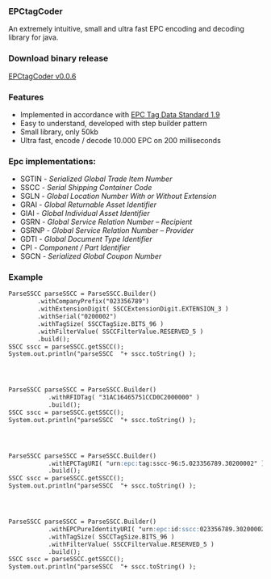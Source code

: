 

### EPCtagCoder

An extremely intuitive, small and ultra fast EPC encoding and decoding library for java. 

### Download binary release
[EPCtagCoder v0.0.6](https://github.com/jlcout/epctagcoder/releases)

### Features

- Implemented in accordance with [EPC Tag Data Standard 1.9](http://www.gs1.org/epc/tag-data-standard)
- Easy to understand, developed with step builder pattern
- Small library, only 50kb
- Ultra fast, encode / decode 10.000 EPC on 200 milliseconds


### Epc implementations:

- SGTIN - _Serialized Global Trade Item Number_
- SSCC  - _Serial Shipping Container Code_
- SGLN  - _Global Location Number With or Without Extension_
- GRAI  - _Global Returnable Asset Identifier_
- GIAI  - _Global Individual Asset Identifier_
- GSRN  - _Global Service Relation Number – Recipient_
- GSRNP - _Global Service Relation Number – Provider_
- GDTI  - _Global Document Type Identifier_
- CPI   - _Component / Part Identifier_
- SGCN  - _Serialized Global Coupon Number_


### Example

```markdown
ParseSSCC parseSSCC = ParseSSCC.Builder()
		.withCompanyPrefix("023356789")
		.withExtensionDigit( SSCCExtensionDigit.EXTENSION_3 )
		.withSerial("0200002")
		.withTagSize( SSCCTagSize.BITS_96 )
		.withFilterValue( SSCCFilterValue.RESERVED_5 )
		.build();
SSCC sscc = parseSSCC.getSSCC();
System.out.println("parseSSCC  "+ sscc.toString() );




ParseSSCC parseSSCC = ParseSSCC.Builder()
		   .withRFIDTag( "31AC16465751CCD0C2000000" )
		   .build();
SSCC sscc = parseSSCC.getSSCC();
System.out.println("parseSSCC  "+ sscc.toString() );




ParseSSCC parseSSCC = ParseSSCC.Builder()
		   .withEPCTagURI( "urn:epc:tag:sscc-96:5.023356789.30200002" )
		   .build();
SSCC sscc = parseSSCC.getSSCC();
System.out.println("parseSSCC  "+ sscc.toString() );




ParseSSCC parseSSCC = ParseSSCC.Builder()
		   .withEPCPureIdentityURI( "urn:epc:id:sscc:023356789.30200002" )
		   .withTagSize( SSCCTagSize.BITS_96 )
		   .withFilterValue( SSCCFilterValue.RESERVED_5 )
		   .build();
SSCC sscc = parseSSCC.getSSCC();
System.out.println("parseSSCC  "+ sscc.toString() );

```

